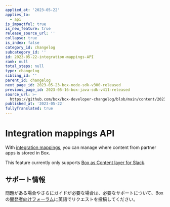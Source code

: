 ```yaml
---
applied_at: '2023-05-22'
applies_to:
  - api
is_impactful: true
is_new_feature: true
release_source_url: ''
collapse: true
is_index: false
category_id: changelog
subcategory_id: ''
id: 2023-05-22-integration-mappings-API
rank: null
total_steps: null
type: changelog
sibling_id: ''
parent_id: changelog
next_page_id: 2023-05-23-box-node-sdk-v300-released
previous_page_id: 2023-05-16-box-java-sdk-v411-released
source_url: >-
  https://github.com/box/box-developer-changelog/blob/main/content/2023/05-22-integration-mappings-API.md
published_at: '2023-05-22'
fullyTranslated: true
---
```

# Integration mappings API

With [integration mappings][1], you can manage where content from partner apps is stored in Box.

This feature currently only supports [Box as Content layer for Slack][2].

## サポート情報

問題がある場合やさらにガイドが必要な場合は、必要なサポートについて、Boxの[開発者向けフォーラム][3]に英語でリクエストを投稿してください。

[1]: r://integration-mappings

[2]: https://support.box.com/hc/en-us/articles/4415585987859-Box-as-the-Content-Layer-for-Slack

[3]: https://support.box.com/hc/en-us/community/topics/360001932973-Platform-and-Developer-Forum
